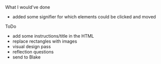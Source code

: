 What I would've done

* added some signifier for which elements could be clicked and moved


ToDo
* add some instructions/title in the HTML
* replace rectangles with images
* visual design pass
* reflection questions
* send to Blake